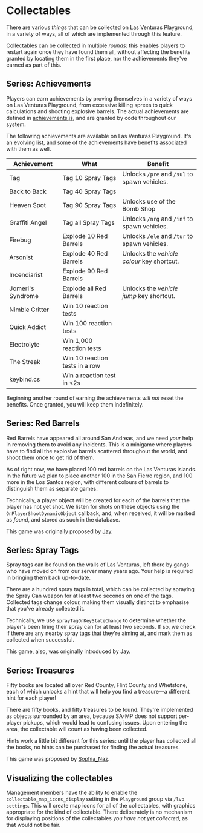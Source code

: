 # Collectables
There are various _things_ that can be collected on Las Venturas Playground, in a variety of ways,
all of which are implemented through this feature.

Collectables can be collected in multiple _rounds_: this enables players to restart again once they
have found them all, without affecting the benefits granted by locating them in the first place, nor
the achievements they've earned as part of this.

## Series: Achievements
Players can earn achievements by proving themselves in a variety of ways on Las Venturas Playground,
from excessive killing sprees to quick calculations and shooting explosive barrels. The actual
achievements are defined in [achievements.js](achievements.js), and are granted by code throughout
our system.

The following achievements are available on Las Venturas Playground. It's an evolving list, and some
of the achievements have benefits associated with them as well.

Achievement       | What                           | Benefit
------------------|--------------------------------|-------------------------
Tag               | Tag 10 Spray Tags              | Unlocks `/pre` and `/sul` to spawn vehicles.
Back to Back      | Tag 40 Spray Tags              | 
Heaven Spot       | Tag 90 Spray Tags              | Unlocks use of the Bomb Shop
Graffiti Angel    | Tag all Spray Tags             | Unlocks `/nrg` and `/inf` to spawn vehicles.
Firebug           | Explode 10 Red Barrels         | Unlocks `/ele` and `/tur` to spawn vehicles.
Arsonist          | Explode 40 Red Barrels         | Unlocks the _vehicle colour_ key shortcut.
Incendiarist      | Explode 90 Red Barrels         |
Jomeri's Syndrome | Explode all Red Barrels        | Unlocks the _vehicle jump_ key shortcut.
Nimble Critter    | Win 10 reaction tests          |
Quick Addict      | Win 100 reaction tests         |
Electrolyte       | Win 1,000 reaction tests       |
The Streak        | Win 10 reaction tests in a row |
keybind.cs        | Win a reaction test in <2s     |

Beginning another round of earning the achievements _will not_ reset the benefits. Once granted, you
will keep them indefinitely.

## Series: Red Barrels
Red Barrels have appeared all around San Andreas, and we need _your_ help in removing them to
avoid any incidents. This is a minigame where players have to find all the explosive barrels
scattered throughout the world, and shoot them once to get rid of them.

As of right now, we have placed 100 red barrels on the Las Venturas islands. In the future we plan
to place another 100 in the San Fierro region, and 100 more in the Los Santos region, with different
colours of barrels to distinguish them as separate games.

Technically, a player object will be created for each of the barrels that the player has not yet
shot. We listen for shots on these objects using the `OnPlayerShootDynamicObject` callback, and,
when received, it will be marked as _found_, and stored as such in the database.

This game was originally proposed by [Jay](https://forum.sa-mp.nl/user-180.html).

## Series: Spray Tags
Spray tags can be found on the walls of Las Venturas, left there by gangs who have moved on from
our server many years ago. Your help is required in bringing them back up-to-date.

There are a hundred spray tags in total, which can be collected by spraying the Spray Can weapon for
at least two seconds on one of the tags. Collected tags change colour, making them visually distinct
to emphasise that you've already collected it.

Technically, we use `sprayTagOnKeyStateChange` to determine whether the player's been firing their
spray can for at least two seconds. If so, we check if there are any nearby spray tags that they're
aiming at, and mark them as collected when successful.

This game, also, was originally introduced by [Jay](https://forum.sa-mp.nl/user-180.html).

## Series: Treasures
Fifty books are located all over Red County, Flint County and Whetstone, each of which unlocks a
hint that will help you find a treasure—a different hint for each player!

There are fifty books, and fifty treasures to be found. They're implemented as objects surrounded by
an area, because SA-MP does not support per-player pickups, which would lead to confusing issues.
Upon entering the area, the collectable will count as having been collected.

Hints work a little bit different for this series: until the player has collected all the books, no
hints can be purchased for finding the actual treasures.

This game was proposed by [Sophia_Naz](https://forum.sa-mp.nl/user-19713.html).

## Visualizing the collectables
Management members have the ability to enable the `collectable_map_icons_display` setting in the
`Playground` group via `/lvp settings`. This will create map icons for all of the collectables, with
graphics appropriate for the kind of collectable. There deliberately is no mechanism for displaying
positions of the collectables _you have not yet collected_, as that would not be fair.
